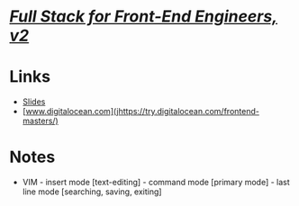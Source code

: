 # [_**Full Stack for Front-End Engineers, v2**_](https://frontendmasters.com/courses/fullstack-v2/)
# Links 
   - [Slides](jemyoung.com/fsfe)
   - [www.digitalocean.com](jhttps://try.digitalocean.com/frontend-masters/)
# Notes 
   - VIM 
   	- insert mode [text-editing]
	- command mode [primary mode]
	- last line mode [searching, saving, exiting]


